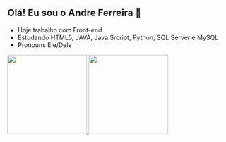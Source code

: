 ## Olá! Eu sou o Andre Ferreira 👋


- Hoje trabalho com Front-end
- Estudando HTML5, JAVA, Java Srcript, Python, SQL Server e MySQL
- Pronouns Ele/Dele

<div>
    <a href="https://github.com/andreferreirax">
    <img height="180em" src="https://github-readme-stats.vercel.app/api?username=andreferreirax&show_icons=true&theme=dark&include_all_commits=true&count_private=true"/>
    <img height="180em"src="https://github-readme-stats.vercel.app/api/top-langs/?username=andreferreirax&layout=compact&langs_count=16&theme=dark"/>
</div>

